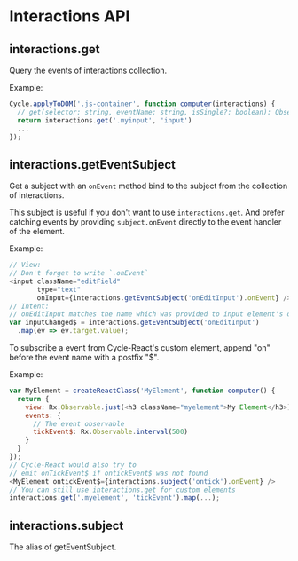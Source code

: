 # Interactions API

## interactions.get

Query the events of interactions collection.

Example:

```js
Cycle.applyToDOM('.js-container', function computer(interactions) {
  // get(selector: string, eventName: string, isSingle?: boolean): Observable<Event>
  return interactions.get('.myinput', 'input')
  ...
});
```

## interactions.getEventSubject

Get a subject with an `onEvent` method bind to the subject from the
collection of interactions.

This subject is useful if you don't want to use `interactions.get`. And
prefer catching events by providing `subject.onEvent` directly to the
event handler of the element.

Example:

```js
// View:
// Don't forget to write `.onEvent`
<input className="editField"
       type="text"
       onInput={interactions.getEventSubject('onEditInput').onEvent} />
// Intent:
// onEditInput matches the name which was provided to input element's onInput
var inputChanged$ = interactions.getEventSubject('onEditInput')
  .map(ev => ev.target.value);
```

To subscribe a event from Cycle-React's custom element,
append "on" before the event name with a postfix "$".

Example:

```js
var MyElement = createReactClass('MyElement', function computer() {
  return {
    view: Rx.Observable.just(<h3 className="myelement">My Element</h3>),
    events: {
      // The event observable
      tickEvent$: Rx.Observable.interval(500)
    }
  }
});
// Cycle-React would also try to
// emit onTickEvent$ if ontickEvent$ was not found
<MyElement ontickEvent$={interactions.subject('ontick').onEvent} />
// You can still use interactions.get for custom elements
interactions.get('.myelement', 'tickEvent').map(...);
```

## interactions.subject

The alias of getEventSubject.
